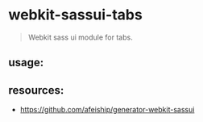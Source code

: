 # webkit-sassui-tabs
> Webkit sass ui module for tabs.

## usage:

## resources:
+ https://github.com/afeiship/generator-webkit-sassui
